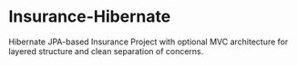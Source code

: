 # Insurance-Hibernate
Hibernate JPA-based Insurance Project with optional MVC architecture for layered structure and clean separation of concerns.
